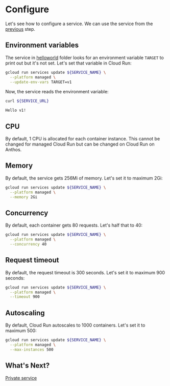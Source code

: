 # Configure

Let's see how to configure a service. We can use the service from the [previous](public.md) step.

## Environment variables

The service in [helloworld](../helloworld) folder looks for an environment variable `TARGET` to print out but it's not set. Let's set that variable in Cloud Run:

```bash
gcloud run services update ${SERVICE_NAME} \
  --platform managed \
  --update-env-vars TARGET=v1
```

Now, the service reads the environment variable:

```bash
curl ${SERVICE_URL}

Hello v1!
```

## CPU

By default, 1 CPU is allocated for each container instance. This cannot be changed for managed Cloud Run but can be changed on Cloud Run on Anthos.

## Memory

By default, the service gets 256Mi of memory. Let's set it to maximum 2Gi:

```bash
gcloud run services update ${SERVICE_NAME} \
  --platform managed \
  --memory 2Gi
```

## Concurrency

By default, each container gets 80 requests. Let's half that to 40:

```bash
gcloud run services update ${SERVICE_NAME} \
  --platform managed \
  --concurrency 40
```

## Request timeout

By default, the request timeout is 300 seconds. Let's set it to maximum 900 seconds:

```bash
gcloud run services update ${SERVICE_NAME} \
  --platform managed \
  --timeout 900
```

## Autoscaling

By default, Cloud Run autoscales to 1000 containers. Let's set it to maximum 500:

```bash
gcloud run services update ${SERVICE_NAME} \
  --platform managed \
  --max-instances 500
```

## What's Next?

[Private service](private.md)
